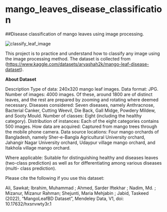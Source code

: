 # mango_leaves_disease_classification
##Disease classification of mango leaves using image processing.

![classify_leaf_image](E:\0_pV0y5hTawkvEGNzb.jpg)

This project is to practice and understand how to classify any image using the image processing method. The dataset is collected from (https://www.kaggle.com/datasets/aryashah2k/mango-leaf-disease-dataset).

**About Dataset**

Description
Type of data: 240x320 mango leaf images.
Data format: JPG.
Number of images: 4000 images. Of these, around 1800 are of distinct leaves, and the rest
are prepared by zooming and rotating where deemed necessary.
Diseases considered: Seven diseases, namely Anthracnose, Bacterial Canker, Cutting Weevil,
Die Back, Gall Midge, Powdery Mildew, and Sooty Mould.
Number of classes: Eight (including the healthy category).
Distribution of instances: Each of the eight categories contains 500 images.
How data are acquired: Captured from mango trees through the mobile phone camera.
Data source locations: Four mango orchards of Bangladesh, namely Sher-e-Bangla Agricultural
University orchard, Jahangir Nagar University orchard, Udaypur village
mango orchard, and Itakhola village mango orchard.

Where applicable: Suitable for distinguishing healthy and diseases leaves (two-class
prediction) as well as for differentiating among various diseases (multi-
class prediction).

Please cite the following if you use this dataset:

Ali, Sawkat; Ibrahim, Muhammad ; Ahmed, Sarder Iftekhar ; Nadim, Md. ; Mizanur, Mizanur Rahman; Shejunti, Maria Mehjabin ; Jabid, Taskeed (2022), “MangoLeafBD Dataset”, Mendeley Data, V1, doi: 10.17632/hxsnvwty3r.1
